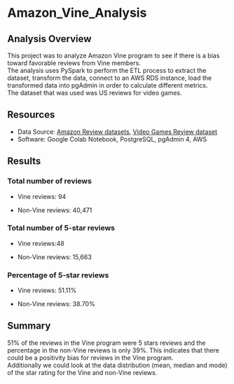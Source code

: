 # Amazon_Vine_Analysis

## Analysis Overview
This project was to analyze Amazon Vine program to see if there is a bias toward favorable reviews from Vine members.\
The analysis uses PySpark to perform the ETL process to extract the dataset, transform the data, connect to an AWS RDS instance, load the transformed data into pgAdmin in order to calculate different metrics.\
The dataset that was used was US reviews for video games.

## Resources
- Data Source: [Amazon Review datasets](https://s3.amazonaws.com/amazon-reviews-pds/tsv/index.txt), [Video Games Review dataset](https://s3.amazonaws.com/amazon-reviews-pds/tsv/amazon_reviews_us_Video_Games_v1_00.tsv.gz)
- Software: Google Colab Notebook, PostgreSQL, pgAdmin 4, AWS

## Results
### Total number of reviews
* Vine reviews: 94

* Non-Vine reviews: 40,471 

### Total number of 5-star reviews
* Vine reviews:48 

* Non-Vine reviews: 15,663

### Percentage of 5-star reviews
* Vine reviews: 51.11%

* Non-Vine reviews: 38.70%

## Summary
51% of the reviews in the Vine program were 5 stars reviews and the percentage in the non-Vine reviews is only 39%. This indicates that there could be a positivity bias for reviews in the Vine program.\
Additionally we could look at the data distribution (mean, median and mode) of the star rating for the Vine and non-Vine reviews.
